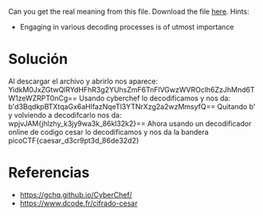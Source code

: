 Can you get the real meaning from this file. Download the file [here](https://artifacts.picoctf.net/c_titan/110/enc_flag).
Hints:
- Engaging in various decoding processes is of utmost importance
# Solución
Al descargar el archivo y abrirlo nos aparece:
YidkM0JxZGtwQlRYdHFhR3g2YUhsZmF6TnFlVGwzWVROclh6ZzJhMnd6TW1zeWZRPT0nCg==
Usando cyberchef lo decodificamos y nos da:
b'd3BqdkpBTXtqaGx6aHlfazNqeTl3YTNrXzg2a2wzMmsyfQ==
Quitando b' y volviendo a decodifcarlo nos da:
wpjvJAM{jhlzhy_k3jy9wa3k_86kl32k2}==
Ahora usando un decodificador online de codigo cesar lo decodificamos y nos da la bandera
picoCTF{caesar_d3cr9pt3d_86de32d2}

# Referencias
- https://gchq.github.io/CyberChef/
- https://www.dcode.fr/cifrado-cesar